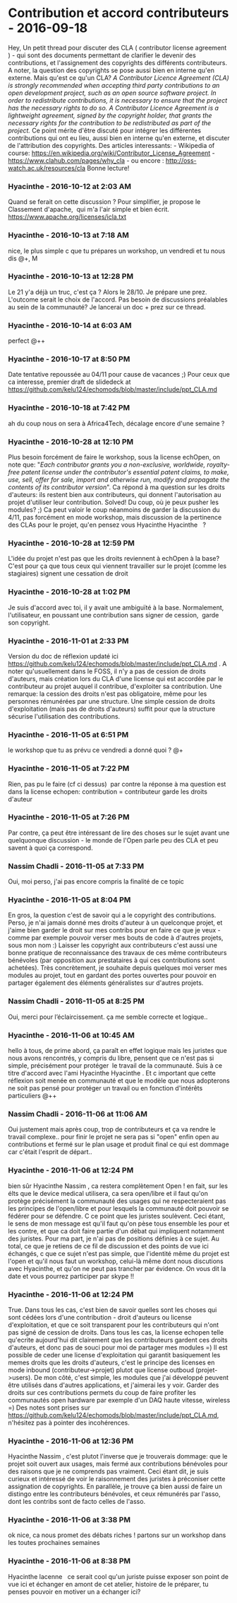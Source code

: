 # Contribution et accord contributeurs  - 2016-09-18

Hey,   Un petit thread pour discuter des CLA ( contributor license agreement ) - qui sont des documents permettant de clarifier le devenir des contributions, et l'assignement des copyrights des différents contributeurs. A noter, la question des copyrights se pose aussi bien en interne qu'en externe. Mais qu'est ce qu'un CLA?   _A Contributor Licence Agreement (CLA) is strongly recommended when accepting third party contributions to an open development project, such as an open source software project. In order to redistribute contributions, it is necessary to ensure that the project has the necessary rights to do so. A Contributor Licence Agreement is a lightweight agreement, signed by the copyright holder, that grants the necessary rights for the contribution to be redistributed as part of the project._   Ce point mérite d'être discuté pour intégrer les différentes contributions qui ont eu lieu, aussi bien en interne qu'en externe, et discuter de l'attribution des copyrights.   Des articles interessants:  \- Wikipedia of course: <https://en.wikipedia.org/wiki/Contributor_License_Agreement>  \- <https://www.clahub.com/pages/why_cla>  \- ou encore : <http://oss-watch.ac.uk/resources/cla>   Bonne lecture!

### **Hyacinthe** - 2016-10-12 at 2:03 AM

Quand se ferait on cette discussion ?  Pour simplifier, je propose le Classement d'apache,  qui m'a l'air simple et bien écrit.  <https://www.apache.org/licenses/icla.txt>

### **Hyacinthe** - 2016-10-13 at 7:18 AM

nice, le plus simple c que tu prépares un workshop, un vendredi et tu nous dis   @+,  M

### **Hyacinthe** - 2016-10-13 at 12:28 PM

Le 21 y'a déjà un truc, c'est ça ?  Alors le 28/10. Je prépare une prez. L'outcome serait le choix de l'accord.  Pas besoin de discussions préalables au sein de la communauté? Je lancerai un doc + prez sur ce thread.

### **Hyacinthe** - 2016-10-14 at 6:03 AM

perfect   @++

### **Hyacinthe** - 2016-10-17 at 8:50 PM

Date tentative repoussée au 04/11 pour cause de vacances ;)   Pour ceux que ca interesse, premier draft de slidedeck at <https://github.com/kelu124/echomods/blob/master/include/ppt_CLA.md>

### **Hyacinthe** - 2016-10-18 at 7:42 PM

ah du coup nous on sera à Africa4Tech, décalage encore d'une semaine ?

### **Hyacinthe** - 2016-10-28 at 12:10 PM

Plus besoin forcément de faire le workshop, sous la license echOpen, on note que: "_Each contributor grants you a non-exclusive, worldwide, royalty-free patent license under the contributor's essential patent claims, to make, use, sell, offer for sale, import and otherwise run, modify and propagate the contents of its contributor version_". Ca répond à ma question sur les droits d'auteurs: ils restent bien aux contributeurs, qui donnent l'autorisation au projet d'utiliser leur contribution.   Solved! Du coup, où je peux pusher les modules? ;)   Ca peut valoir le coup néanmoins de garder la discussion du 4/11, pas forcément en mode workshop, mais discussion de la pertinence des CLAs pour le projet, qu'en pensez vous Hyacinthe Hyacinthe   ?

### **Hyacinthe** - 2016-10-28 at 12:59 PM

L'idée du projet n'est pas que les droits reviennent à echOpen à la base? C'est pour ça que tous ceux qui viennent travailler sur le projet (comme les stagiaires) signent une cessation de droit

### **Hyacinthe** - 2016-10-28 at 1:02 PM

Je suis d'accord avec toi, il y avait une ambiguïté à la base. Normalement, l'utilisateur, en poussant une contribution sans signer de cession,  garde son copyright.

### **Hyacinthe** - 2016-11-01 at 2:33 PM

Version du doc de réflexion updaté ici <https://github.com/kelu124/echomods/blob/master/include/ppt_CLA.md> .  A noter qu'usuellement dans le FOSS, il n'y a pas de cession de droits d'auteurs, mais création lors du CLA d'une license qui est accordée par le contributeur au projet auquel il contribue, d'exploiter sa contribution.  Une remarque: la cession des droits n'est pas obligatoire, même pour les personnes rémunérées par une structure. Une simple cession de droits d'exploitation (mais pas de droits d'auteurs) suffit pour que la structure sécurise l'utilisation des contributions.

### **Hyacinthe** - 2016-11-05 at 6:51 PM

le workshop que tu as prévu ce vendredi a donné quoi ?   @+

### **Hyacinthe** - 2016-11-05 at 7:22 PM

Rien, pas pu le faire (cf ci dessus)  par contre la réponse à ma question est dans la license echopen: contribution = contributeur garde les droits d'auteur

### **Hyacinthe** - 2016-11-05 at 7:26 PM

Par contre, ça peut être intéressant de lire des choses sur le sujet avant une quelquonque discussion - le monde de l'Open parle peu des CLA et peu savent à quoi ça correspond.

### **Nassim Chadli** - 2016-11-05 at 7:33 PM

Oui, moi perso, j'ai pas encore compris la finalité de ce topic

### **Hyacinthe** - 2016-11-05 at 8:04 PM

En gros, la question c'est de savoir qui a le copyright des contributions.   Perso, je n'ai jamais donné mes droits d'auteur à un quelconque projet, et j'aime bien garder le droit sur mes contribs pour en faire ce que je veux - comme par exemple pouvoir verser mes bouts de code à d'autres projets, sous mon nom :)   Laisser les copyright aux contributeurs c'est aussi une bonne pratique de reconnaissance des travaux de ces même contributeurs bénévoles (par opposition aux prestataires à qui ces contributions sont achetées).   Très concrètement, je souhaite depuis quelques moi verser mes modules au projet, tout en gardant des portes ouvertes pour pouvoir en partager également des éléments généralistes sur d'autres projets.

### **Nassim Chadli** - 2016-11-05 at 8:25 PM

Oui, merci pour l’éclaircissement. ça me semble correcte et logique..

### **Hyacinthe** - 2016-11-06 at 10:45 AM

hello à tous,   de prime abord, ça paraît en effet logique mais les juristes que nous avons rencontrés, y compris du libre, pensent que ce n'est pas si simple, précisément pour protéger  le travail de la communauté. Suis à ce titre d'accord avec l'ami Hyacinthe Hyacinthe . Et c important que cette réflexion soit menée en communauté et que le modèle que nous adopterons ne soit pas pensé pour protéger un travail ou en fonction d'intérêts particuliers   @++

### **Nassim Chadli** - 2016-11-06 at 11:06 AM

Oui justement mais après coup, trop de contributeurs et ça va rendre le travail complexe.. pour finir le projet ne sera pas si "open" enfin open au contributions et fermé sur le plan usage et produit final ce qui est dommage car c'était l'esprit de départ..

### **Hyacinthe** - 2016-11-06 at 12:24 PM

bien sûr Hyacinthe Nassim , ca restera complètement Open ! en fait, sur les élts que le device medical utilisera, ca sera open/libre et il faut qu'on protège précisément la communauté des usages qui ne respecteraient pas les principes de l'open/libre et pour lesquels la communauté doit pouvoir se fédérer pour se défendre. C ce point que les juristes soulèvent.   Ceci étant, le sens de mon message est qu'il faut qu'on pèse tous ensemble les pour et les contre, et que ca doit faire partie d'un débat qui impliquent notamment des juristes. Pour ma part, je n'ai pas de positions définies à ce sujet.   Au total, ce que je retiens de ce fil de discussion et des points de vue ici échangés, c que ce sujet n'est pas simple, que l'identité même du projet est l'open et qu'il nous faut un workshop, celui-là même dont nous discutions avec Hyacinthe, et qu'on ne peut pas trancher par évidence.   On vous dit la date et vous pourrez participer par skype !!

### **Hyacinthe** - 2016-11-06 at 12:24 PM

True. Dans tous les cas, c'est bien de savoir quelles sont les choses qui sont cédées lors d'une contribution - droit d'auteurs ou license d'exploitation, et que ce soit transparent pour les contributeurs qui n'ont pas signé de cession de droits.   Dans tous les cas, la license echopen telle qu'ecrite aujourd'hui dit clairement que les contributeurs gardent ces droits d'auteurs, et donc pas de souci pour moi de partager mes modules =)   Il est possible de ceder une license d'exploitation qui garantit basiquement les memes droits que les droits d'auteurs, c'est le principe des licenses en mode inbound (contributeur-&gt;projet) plutot que license outboud (projet-&gt;users).   De mon côté, c'est simple, les modules que j'ai développé peuvent être utilisés dans d'autres applications, et j'aimerai les y voir. Garder des droits sur ces contributions permets du coup de faire profiter les communautés open hardware par exemple d'un DAQ haute vitesse, wireless =)   Des notes sont prises sur <https://github.com/kelu124/echomods/blob/master/include/ppt_CLA.md>, n'hésitez pas à pointer des incohérences.

### **Hyacinthe** - 2016-11-06 at 12:36 PM

Hyacinthe Nassim , c'est plutot l'inverse que je trouverais dommage: que le projet soit ouvert aux usages, mais fermé aux contributions bénévoles pour des raisons que je ne comprends pas vraiment.  Ceci étant dit, je suis curieux et intéressé de voir le raisonnement des juristes à préconiser cette assignation de copyrights.   En parallèle, je trouve ça bien aussi de faire un distingo entre les contributeurs bénévoles, et ceux rémunérés par l'asso, dont les contribs sont de facto celles de l'asso.

### **Hyacinthe** - 2016-11-06 at 3:38 PM

ok nice, ca nous promet des débats riches ! partons sur un workshop dans les toutes prochaines semaines

### **Hyacinthe** - 2016-11-06 at 8:38 PM

Hyacinthe lacenne   ce serait cool qu'un juriste puisse exposer son point de vue ici et échanger en amont de cet atelier, histoire de le préparer, tu penses pouvoir en motiver un a échanger ici?

